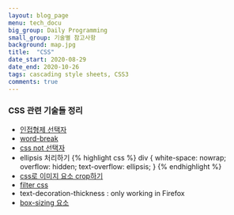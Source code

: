 ```yaml
---
layout: blog_page
menu: tech_docu
big_group: Daily Programming
small_group: 기술별 참고사항
background: map.jpg
title:  "CSS"
date_start: 2020-08-29
date_end: 2020-10-26
tags: cascading style sheets, CSS3
comments: true
---
```


### CSS 관련 기술들 정리

- [인접형제 선택자](https://developer.mozilla.org/en-US/docs/Glossary/CSS_Selector)
- [word-break](https://www.w3schools.com/cssref/css3_pr_word-break.asp)
- [css not 선택자](https://developer.mozilla.org/en-US/docs/Web/CSS/:not)
- ellipsis 처리하기
{% highlight css %}
div {
  white-space: nowrap;
  overflow: hidden;
  text-overflow: ellipsis;
}
{% endhighlight %}
- [css로 이미지 요소 crop하기](https://www.educative.io/edpresso/how-to-crop-an-image-in-css)
- [filter css](https://developer.mozilla.org/en-US/docs/Web/CSS/filter)
- text-decoration-thickness : only working in Firefox
- [box-sizing 요소](https://developer.mozilla.org/ko/docs/Web/CSS/box-sizing)